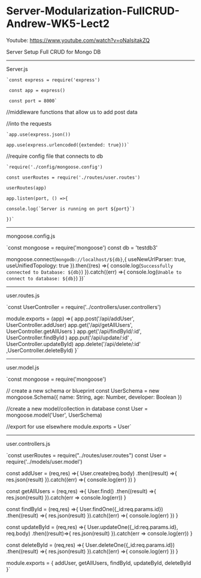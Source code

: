 # Server-Modularization-FullCRUD-Andrew-WK5-Lect2

Youtube: https://www.youtube.com/watch?v=oNaIsitakZQ

Server Setup Full CRUD for Mongo DB


----------------------------------------------
Server.js

    `const express = require('express')
    
     const app = express()
     
     const port = 8000`

//middleware functions that allow us to add post data

//into the requests

    `app.use(express.json())
    
    app.use(express.urlencoded({extended: true}))`

//require config file that connects to db

    `require('./config/mongoose.config')

    const userRoutes = require('./routes/user.routes')
    
    userRoutes(app)

    app.listen(port, () =>{
    
    console.log(`Server is running on port ${port}`)
    
    })`

----------------------------------------------

mongoose.config.js 

`const mongoose = require('mongoose')
const db = 'testdb3'


mongoose.connect(`mongodb://localhost/${db}`,{
    useNewUrlParser: true,
    useUnifiedTopology: true
}).then((res) =>{
    console.log(`Successfully connected to Database: ${db}`)
}).catch((err) =>{
    console.log(`Unable to connect to database: ${db}`)
})`


----------------------------------------------

user.routes.js

`const UserController = require('../controllers/user.controllers')

module.exports = (app) =>{
    app.post('/api/addUser', UserController.addUser)
    app.get('/api/getAllUsers', UserController.getAllUsers )
    app.get('/api/findById/:id', UserController.findById )
    app.put('/api/update/:id' , UserController.updateById)
    app.delete('/api/delete/:id' ,UserController.deleteById)
}`

----------------------------------------------

user.model.js

`const mongoose = require('mongoose')

// create a new schema or blueprint
const UserSchema = new mongoose.Schema({
    name: String,
    age: Number,
    developer: Boolean
})


//create a new model/collection in database
const User = mongoose.model('User', UserSchema)


//export for use elsewhere
module.exports = User`

----------------------------------------------

user.controllers.js

`const userRoutes = require("../routes/user.routes")
const User = require('../models/user.model')


const addUser = (req,res) =>{
    User.create(req.body)
    .then((result) =>{
        res.json(result)
    }).catch((err) =>{
        console.log(err)
    })
}

const getAllUsers = (req,res) =>{
    User.find()
    .then((result) =>{
        res.json(result)
    }).catch(err => console.log(err))
}


const findById = (req,res) =>{
    User.findOne({_id:req.params.id})
    .then((result) =>{
        res.json(result)
    }).catch((err) =>{
        console.log(err)
    })
}


const updateById = (req,res) =>{
    User.updateOne({_id:req.params.id}, req.body)
    .then((result)=>{
        res.json(result)
    }).catch(err => console.log(err))
}


const deleteById = (req,res) =>{
    User.deleteOne({_id:req.params.id})
    .then((result) =>{
        res.json(result)
    }).catch((err) =>{
        console.log(err)
    })
}

module.exports = {
    addUser,
    getAllUsers,
    findById,
    updateById,
    deleteById
}`
